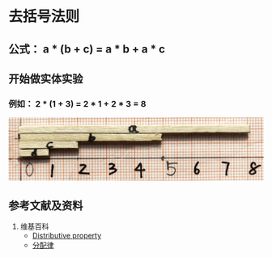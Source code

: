 # 去括号法则

## 公式： a * (b + c) = a * b + a * c

## 开始做实体实验

### 例如： 2 * (1 + 3) = 2 * 1 + 2 * 3 = 8

![](/images/数论/感受加减乘除的运算规律/去括号法则/1a1.jpg)

## 参考文献及资料

1. 维基百科
	- [Distributive property](https://en.wikipedia.org/wiki/Distributive_property) 
	- [分配律](https://zh.wikipedia.org/wiki/%E5%88%86%E9%85%8D%E5%BE%8B) 
